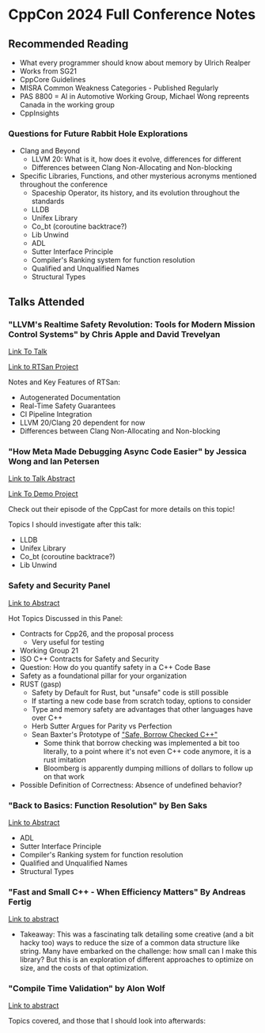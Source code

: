 # CppCon 2024 Full Conference Notes

## Recommended Reading

* What every programmer should know about memory by Ulrich Realper
* Works from SG21
* CppCore Guidelines
* MISRA Common Weakness Categories - Published Regularly
* PAS 8800 = AI in Automotive Working Group, Michael Wong repreents Canada in the working group
* CppInsights

### Questions for Future Rabbit Hole Explorations

* Clang and Beyond
  * LLVM 20: What is it, how does it evolve, differences for different
  * Differences between Clang Non-Allocating and Non-blocking
* Specific Libraries, Functions, and other mysterious acronyms mentioned throughout the conference
  * Spaceship Operator, its history, and its evolution throughout the standards
  * LLDB
  * Unifex Library
  * Co_bt (coroutine backtrace?)
  * Lib Unwind
  * ADL
  * Sutter Interface Principle
  * Compiler's Ranking system for function resolution
  * Qualified and Unqualified Names
  * Structural Types

## Talks Attended

### "LLVM's Realtime Safety Revolution: Tools for Modern Mission Control Systems" by Chris Apple and David Trevelyan

[Link To Talk](https://cppcon2024.sched.com/event/1gZgL/llvms-realtime-safety-revolution-tools-for-modern-mission-critical-systems)

[Link to RTSan Project](https://github.com/realtime-sanitizer/rtsan)

Notes and Key Features of RTSan:

* Autogenerated Documentation
* Real-Time Safety Guarantees
* CI Pipeline Integration
* LLVM 20/Clang 20 dependent for now
* Differences between Clang Non-Allocating and Non-blocking

### "How Meta Made Debugging Async Code Easier" by Jessica Wong and Ian Petersen

[Link to Talk Abstract](https://cppcon2024.sched.com/event/1gZgT/how-meta-made-debugging-async-code-easier-with-coroutines-and-senders)

[Link To Demo Project](https://github.com/fbsamples/cppcon24-async-demo)

Check out their episode of the CppCast for more details on this topic!

Topics I should investigate after this talk:

* LLDB
* Unifex Library
* Co_bt (coroutine backtrace?)
* Lib Unwind

### Safety and Security Panel

[Link to Abstract](https://cppcon2024.sched.com/event/1kYBw/safety-and-security-panel)

Hot Topics Discussed in this Panel:

* Contracts for Cpp26, and the proposal process
  * Very useful for testing
* Working Group 21
* ISO C++ Contracts for Safety and Security
* Question: How do you quantify safety in a C++ Code Base
* Safety as a foundational pillar for your organization
* RUST (gasp)
  * Safety by Default for Rust, but "unsafe" code is still possible
  * If starting a new code base from scratch today, options to consider
  * Type and memory safety are advantages that other languages have over C++
  * Herb Sutter Argues for Parity vs Perfection
  * Sean Baxter's Prototype of ["Safe, Borrow Checked C++"](https://cppcast.com/safe-borrow-checked-cpp/)
    * Some think that borrow checking was implemented a bit too literally, to a point where it's not even C++ code anymore, it is a rust imitation
    * Bloomberg is apparently dumping millions of dollars to follow up on that work
* Possible Definition of Correctness: Absence of undefined behavior?

### "Back to Basics: Function Resolution" by Ben Saks

[Link to Abstract](https://cppcon2024.sched.com/event/1gZdm/back-to-basics-function-call-resolution)

* ADL
* Sutter Interface Principle
* Compiler's Ranking system for function resolution
* Qualified and Unqualified Names
* Structural Types

### "Fast and Small C++ - When Efficiency Matters" By Andreas Fertig

[Link to abstract](https://cppcon2024.sched.com/event/1gZfc/fast-and-small-c-when-efficiency-matters)

* Takeaway: This was a fascinating talk detailing some creative (and a bit hacky too) ways to reduce the size of a common data structure like string. Many have embarked on the challenge: how small can I make this library? But this is an exploration of different approaches to optimize on size, and the costs of that optimization. 

### "Compile Time Validation" by Alon Wolf

[Link to abstract](https://cppcon2024.sched.com/event/1gZgF/compile-time-validation)

Topics covered, and those that I should look into afterwards: 